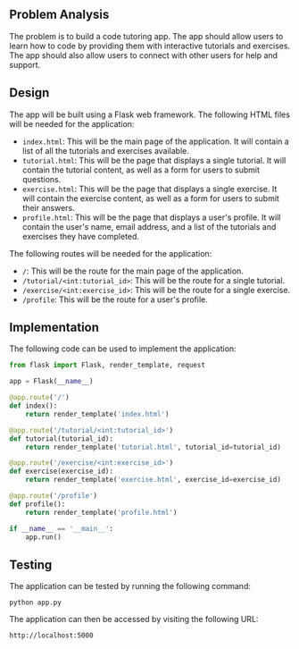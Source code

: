  ## Problem Analysis

The problem is to build a code tutoring app. The app should allow users to learn how to code by providing them with interactive tutorials and exercises. The app should also allow users to connect with other users for help and support.

## Design

The app will be built using a Flask web framework. The following HTML files will be needed for the application:

* `index.html`: This will be the main page of the application. It will contain a list of all the tutorials and exercises available.
* `tutorial.html`: This will be the page that displays a single tutorial. It will contain the tutorial content, as well as a form for users to submit questions.
* `exercise.html`: This will be the page that displays a single exercise. It will contain the exercise content, as well as a form for users to submit their answers.
* `profile.html`: This will be the page that displays a user's profile. It will contain the user's name, email address, and a list of the tutorials and exercises they have completed.

The following routes will be needed for the application:

* `/`: This will be the route for the main page of the application.
* `/tutorial/<int:tutorial_id>`: This will be the route for a single tutorial.
* `/exercise/<int:exercise_id>`: This will be the route for a single exercise.
* `/profile`: This will be the route for a user's profile.

## Implementation

The following code can be used to implement the application:

```python
from flask import Flask, render_template, request

app = Flask(__name__)

@app.route('/')
def index():
    return render_template('index.html')

@app.route('/tutorial/<int:tutorial_id>')
def tutorial(tutorial_id):
    return render_template('tutorial.html', tutorial_id=tutorial_id)

@app.route('/exercise/<int:exercise_id>')
def exercise(exercise_id):
    return render_template('exercise.html', exercise_id=exercise_id)

@app.route('/profile')
def profile():
    return render_template('profile.html')

if __name__ == '__main__':
    app.run()
```

## Testing

The application can be tested by running the following command:

```
python app.py
```

The application can then be accessed by visiting the following URL:

```
http://localhost:5000
```
